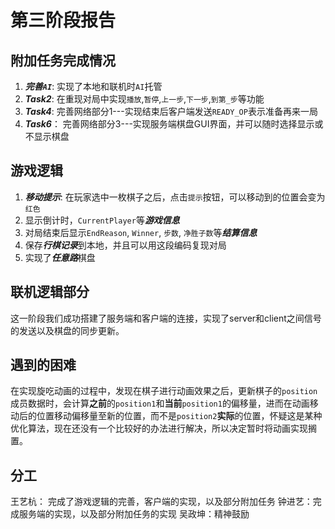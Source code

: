 # 第三阶段报告

## 附加任务完成情况
1. ***完善```AI```***: 实现了本地和联机时```AI```托管
2. ***Task2***: 在重现对局中实现```播放```,```暂停```,```上一步```,```下一步```,```到第_步```等功能
3. ***Task4***: 完善网络部分1---实现结束后客户端发送```READY_OP```表示准备再来一局
4. ***Task6***： 完善网络部分3---实现服务端棋盘GUI界面，并可以随时选择显示或不显示棋盘

## 游戏逻辑
1. ***移动提示***: 在玩家选中一枚棋子之后，点击```提示```按钮，可以移动到的位置会变为```红色```
2. 显示倒计时，```CurrentPlayer```等***游戏信息***
3. 对局结束后显示```EndReason```, ```Winner```, ```步数```, ```净胜子数```等***结算信息***
4. 保存***行棋记录***到本地，并且可以用这段编码复现对局
5. 实现了***任意路***棋盘

## 联机逻辑部分
这一阶段我们成功搭建了服务端和客户端的连接，实现了server和client之间信号的发送以及棋盘的同步更新。

## 遇到的困难
在实现旋吃动画的过程中，发现在棋子进行动画效果之后，更新棋子的```position```成员数据时，会计算**之前**的```position1```和**当前**```position1```的偏移量，进而在动画移动后的位置移动偏移量至新的位置，而不是```position2```**实际**的位置，怀疑这是某种优化算法，现在还没有一个比较好的办法进行解决，所以决定暂时将动画实现搁置。

## 分工
王艺杭： 完成了游戏逻辑的完善，客户端的实现，以及部分附加任务
钟进艺：完成服务端的实现，以及部分附加任务的实现
吴政坤：精神鼓励

